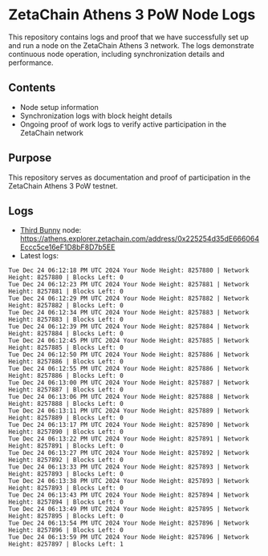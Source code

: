 # ZetaChain Athens 3 PoW Node Logs
This repository contains logs and proof that we have successfully set up and run a node on the ZetaChain Athens 3 network. The logs demonstrate continuous node operation, including synchronization details and performance.

## Contents
- Node setup information
- Synchronization logs with block height details
- Ongoing proof of work logs to verify active participation in the ZetaChain network

## Purpose
This repository serves as documentation and proof of participation in the ZetaChain Athens 3 PoW testnet.

## Logs

- [Third Bunny](https://thirdbunny.xyz/) node: https://athens.explorer.zetachain.com/address/0x225254d35dE666064Eccc5ce16eF1D8bF8D7b5EE
- Latest logs:
```
Tue Dec 24 06:12:18 PM UTC 2024 Your Node Height: 8257880 | Network Height: 8257880 | Blocks Left: 0
Tue Dec 24 06:12:23 PM UTC 2024 Your Node Height: 8257881 | Network Height: 8257881 | Blocks Left: 0
Tue Dec 24 06:12:29 PM UTC 2024 Your Node Height: 8257882 | Network Height: 8257882 | Blocks Left: 0
Tue Dec 24 06:12:34 PM UTC 2024 Your Node Height: 8257883 | Network Height: 8257883 | Blocks Left: 0
Tue Dec 24 06:12:39 PM UTC 2024 Your Node Height: 8257884 | Network Height: 8257884 | Blocks Left: 0
Tue Dec 24 06:12:45 PM UTC 2024 Your Node Height: 8257885 | Network Height: 8257885 | Blocks Left: 0
Tue Dec 24 06:12:50 PM UTC 2024 Your Node Height: 8257886 | Network Height: 8257886 | Blocks Left: 0
Tue Dec 24 06:12:55 PM UTC 2024 Your Node Height: 8257886 | Network Height: 8257886 | Blocks Left: 0
Tue Dec 24 06:13:00 PM UTC 2024 Your Node Height: 8257887 | Network Height: 8257887 | Blocks Left: 0
Tue Dec 24 06:13:06 PM UTC 2024 Your Node Height: 8257888 | Network Height: 8257888 | Blocks Left: 0
Tue Dec 24 06:13:11 PM UTC 2024 Your Node Height: 8257889 | Network Height: 8257889 | Blocks Left: 0
Tue Dec 24 06:13:17 PM UTC 2024 Your Node Height: 8257890 | Network Height: 8257890 | Blocks Left: 0
Tue Dec 24 06:13:22 PM UTC 2024 Your Node Height: 8257891 | Network Height: 8257891 | Blocks Left: 0
Tue Dec 24 06:13:27 PM UTC 2024 Your Node Height: 8257892 | Network Height: 8257892 | Blocks Left: 0
Tue Dec 24 06:13:33 PM UTC 2024 Your Node Height: 8257893 | Network Height: 8257893 | Blocks Left: 0
Tue Dec 24 06:13:38 PM UTC 2024 Your Node Height: 8257893 | Network Height: 8257893 | Blocks Left: 0
Tue Dec 24 06:13:43 PM UTC 2024 Your Node Height: 8257894 | Network Height: 8257894 | Blocks Left: 0
Tue Dec 24 06:13:49 PM UTC 2024 Your Node Height: 8257895 | Network Height: 8257895 | Blocks Left: 0
Tue Dec 24 06:13:54 PM UTC 2024 Your Node Height: 8257896 | Network Height: 8257896 | Blocks Left: 0
Tue Dec 24 06:13:59 PM UTC 2024 Your Node Height: 8257896 | Network Height: 8257897 | Blocks Left: 1
```
